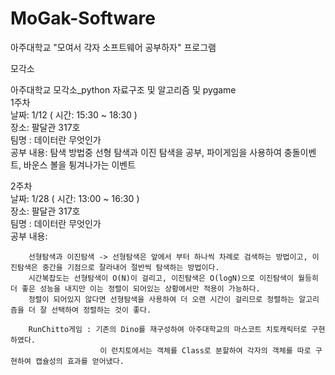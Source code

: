 # MoGak-Software
아주대학교 "모여서 각자 소프트웨어 공부하자" 프로그램

모각소

아주대학교 모각소_python 자료구조 및 알고리즘 및 pygame  
1주차  
날짜: 1/12 ( 시간: 15:30 ~ 18:30 )  
장소: 팔달관 317호  
팀명 : 데이터란 무엇인가  
공부 내용: 탐색 방법중 선형 탐색과 이진 탐색을 공부, 파이게임을 사용하여 충돌이벤트, 바운스 볼을 튕겨나가는 이벤트  
  
2주차  
날짜: 1/28 ( 시간: 13:00 ~ 16:30 )  
장소: 팔달관 317호  
팀명 : 데이터란 무엇인가  
공부 내용:  

        선형탐색과 이진탐색 -> 선형탐색은 앞에서 부터 하나씩 차례로 검색하는 방법이고, 이진탐색은 중간을 기점으로 잘라내어 절반씩 탐색하는 방법이다.
        시간복잡도는 선형탐색이 O(N)이 걸리고, 이진탐색은 O(logN)으로 이진탐색이 월등히 더 좋은 성능을 내지만 이는 정렬이 되어있는 상황에서만 적용이 가능하다.
        정렬이 되어있지 않다면 선형탐색을 사용하여 더 오랜 시간이 걸리므로 정렬하는 알고리즘을 더 잘 선택하여 정렬하는 것이 좋다.
        
        RunChitto게임 : 기존의 Dino를 재구성하여 아주대학교의 마스코트 치토캐릭터로 구현하였다.
                        이 런치토에서는 객체를 Class로 분할하여 각자의 객체를 따로 구현하여 캡슐성의 효과를 얻어냈다.